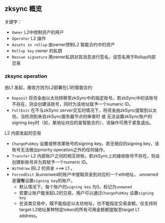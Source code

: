 ## zksync 概览
关键字：
- `Owner` L2中控制资产的用户
- `Operator` L2 操作
- `Assets in rollup` 由owner控制L2 智能合约中的资产
- `Rollup key` owner 的私钥
- `Rescue signature` 用owner私钥对其消息进行签名，该签名用于Rollup内部交易

### zksync operation 
由L1 发起，接收方则为L2部署在L1的智能合约
- `Deposit` 将资金由以太坊转移至zkSync中的指定账号。若zkSync中的该账号不存在，则会创建该账号，同时为该地址赋予一个numeric ID。 
- `FullExit` 在不与zkSync server交互的情况下，将资金由zkSync提取到以太坊。当检测到来自zkSync服务器节点的审查时 或 无法设置zkSync账户的signing key时（如，某地址对应的是智能合约），该操作可用于紧急退出。

L2 内部发起的交易
- `ChangePubKey` 设置或修改某账号的signing key。若无相应的signing key，该账号无法做出priority operation之外的任何操作。
- `Transfer` L2 内部账户之间的相互转账，若zkSync上的接收账号不存在，则会创建新账号并为其赋予一个numeric ID。
- `Withdraw` 将L2 的资金 ===> L1 。
- `ForcedExit` 从unonwed的账户中提取资金到对应的一个eth地址， unowned是**没有**设置`signing key`的账户。
   - 默认情况下，每个账户的`signing key` 为0，标记为`unowned`
   - 若要让账户能发起L2的交易，用户可以通过`ChangePubKey` 设置`signing key`
   - 在该类交易中，既不能指定以太坊地址，也不能指定交易金额。仅支持将target L2地址某种特定token的所有可用金额都提取至target L1 address。



